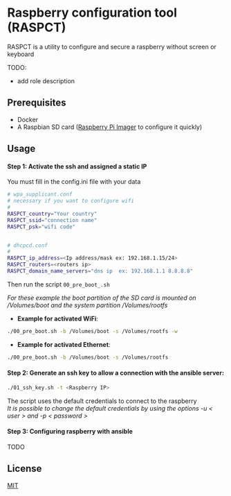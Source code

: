 # Raspberry configuration tool (RASPCT)

RASPCT is a utility to configure and secure a raspberry without screen or keyboard

TODO: 
   * add role description 
## Prerequisites

 * Docker
 * A Raspbian SD card ([Raspberry Pi Imager](https://www.raspberrypi.org/downloads/) to configure it quickly)

## Usage

#### Step 1: Activate the ssh and assigned a static IP

You must fill in the config.ini file with your data
```bash
# wpa_supplicant.conf
# necessary if you want to configure wifi
#
RASPCT_country="Your country"
RASPCT_ssid="connection name"
RASPCT_psk="wifi code"


# dhcpcd.conf
#
RASPCT_ip_address=<Ip address/mask ex: 192.168.1.15/24>
RASPCT_routers=<routers ip>
RASPCT_domain_name_servers="dns ip  ex: 192.168.1.1 8.8.8.8"
```

Then run the script `00_pre_boot_.sh`  
  
    
*For these example the boot partition of the SD card is mounted on /Volumes/boot and the system partition /Volumes/rootfs*
* __Example for activated WiFi__: 
``` bash
./00_pre_boot.sh -b /Volumes/boot -s /Volumes/rootfs -w 
```
* __Example for activated Ethernet__:
``` bash
./00_pre_boot.sh -b /Volumes/boot -s /Volumes/rootfs 
```


#### Step 2: Generate an ssh key to allow a connection with the ansible server:
```bash
./01_ssh_key.sh -t <Raspberry IP>
```
The script uses the default credentials to connect to the raspberry  
*It is possible to change the  default credentials by using the options -u < user > and -p < password >*

#### Step 3: Configuring raspberry with ansible
 
 TODO



## License
[MIT](https://choosealicense.com/licenses/mit/)
